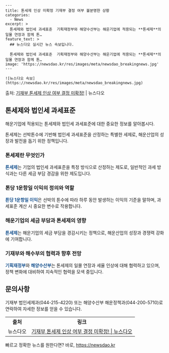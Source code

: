     ---
    title: 톤세제 인상 미확정 기재부 결정 여부 불분명한 상황
    categories:
      - News
    excerpt: >
      톤세제와 법인세 과세표준  기획재정부와 해양수산부는 해운기업에 적용되는 **톤세제**의 일몰 연장과 함께 톤…
    feature_text: >
      ## 뉴스다오 실시간 뉴스 속보입니다.
    
      톤세제와 법인세 과세표준  기획재정부와 해양수산부는 해운기업에 적용되는 **톤세제**의 일몰 연장과 함께 톤…
    image: 'https://newsdao.kr/res/images/meta/newsdao_breakingnews.jpg'
    ---
    
    ![뉴스다오 속보](https://newsdao.kr/res/images/meta/newsdao_breakingnews.jpg)

<p>출처: <a href="https://newsdao.kr/4474" rel="dofollow">기재부 톤세제 인상 여부 결정 미확정!</a> | 뉴스다오</p>

<h2 data-ke-size="size26">톤세제와 법인세 과세표준</h2>
해운기업에 적용되는 톤세제와 법인세 과세표준에 대한 중요한 정보를 알아봅시다.

<p data-ke-size="size16">톤세제는 선박톤수에 기반해 법인세 과세표준을 산정하는 특별한 세제로, 해운산업의 성장과 발전을 돕기 위한 정책입니다.</p>

<h3>톤세제란 무엇인가</h3>
<b><span style="color: #1a5490;">톤세제</span></b>는 기업의 법인세 과세표준을 특정 방식으로 산정하는 제도로, 일반적인 과세 방식과는 다른 세금 부담 경감을 위한 제도입니다.

<h3>톤당 1운항일 이익의 정의와 역할</h3>
<b><span style="color: #1a5490;">톤당 1운항일 이익</span></b>은 선박의 톤수에 따라 하루 동안 발생하는 이익의 기준을 말하며, 과세표준 계산 시 중요한 변수로 작용합니다.

<h3>해운기업의 세금 부담과 톤세제의 영향</h3>
<b><span style="color: #1a5490;">톤세제</span></b>는 해운기업의 세금 부담을 경감시키는 정책으로, 해운산업의 성장과 경쟁력 강화에 기여합니다.

<h3>기재부와 해수부의 협력과 향후 전망</h3>
<b><span style="color: #1a5490;">기획재정부</span></b>와 <b><span style="color: #1a5490;">해양수산부</span></b>는 톤세제의 일몰 연장과 세율 인상에 대해 협력하고 있으며, 정책 변화에 대비하여 지속적인 협력을 모색 중입니다.

<p data-ke-size="size16"></p>

<h2 data-ke-size="size26">문의사항</h2>
기재부 법인세제과(044-215-4220) 또는 해양수산부 해운정책과(044-200-5710)로 연락하여 자세한 정보를 얻을 수 있습니다.

<table>
  <tr>
    <td style="text-align: center; height: 17px;"><b>출처</b></td>
    <td style="text-align: center; height: 17px;"><b>링크</b></td>
  </tr>
  <tr>
    <td style="text-align: center; height: 17px;">뉴스다오</td>
    <td style="text-align: center; height: 17px;"><a href="https://newsdao.kr/4474">기재부 톤세제 인상 여부 결정 미확정! | 뉴스다오</a></td>
  </tr>
</table>
 

빠르고 정확한 뉴스를 원한다면? 바로, <a href="https://newsdao.kr" rel="dofollow">https://newsdao.kr</a>


    
